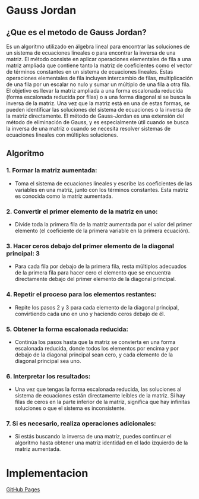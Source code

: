 # Gauss Jordan

## ¿Que es el metodo de Gauss Jordan?
  Es un algoritmo utilizado en álgebra lineal para encontrar las soluciones de un sistema de ecuaciones lineales o para encontrar la inversa de una matriz. 
  El método consiste en aplicar operaciones elementales de fila a una matriz ampliada que contiene tanto la matriz de coeficientes como el vector de términos 
  constantes en un sistema de ecuaciones lineales. Estas operaciones elementales de fila incluyen intercambio de filas, multiplicación de una fila por un escalar 
  no nulo y sumar un múltiplo de una fila a otra fila. El objetivo es llevar la matriz ampliada a una forma escalonada reducida (forma escalonada reducida por 
  filas) o a una forma diagonal si se busca la inversa de la matriz. Una vez que la matriz está en una de estas formas, se pueden identificar las soluciones del 
  sistema de ecuaciones o la inversa de la matriz directamente. El método de Gauss-Jordan es una extensión del método de eliminación de Gauss, y es especialmente 
  útil cuando se busca la inversa de una matriz o cuando se necesita resolver sistemas de ecuaciones lineales con múltiples soluciones.

## Algoritmo
 ### 1. Formar la matriz aumentada: 
 - Toma el sistema de ecuaciones lineales y escribe las coeficientes de las variables en una matriz, junto con 
  los términos constantes. Esta matriz es conocida como la matriz aumentada.

 ### 2. Convertir el primer elemento de la matriz en uno: 
 - Divide toda la primera fila de la matriz aumentada por el valor del primer elemento (el coeficiente de la 
  primera variable en la primera ecuación).

 ### 3. Hacer ceros debajo del primer elemento de la diagonal principal: 3
 - Para cada fila por debajo de la primera fila, resta múltiplos adecuados de la primera fila para hacer cero 
  el elemento que se encuentra directamente debajo 
  del primer elemento de la diagonal principal.

 ### 4. Repetir el proceso para los elementos restantes: 
 - Repite los pasos 2 y 3 para cada elemento de la diagonal principal, convirtiendo cada uno en uno y haciendo 
  ceros debajo de él.

 ### 5. Obtener la forma escalonada reducida: 
 - Continúa los pasos hasta que la matriz se convierta en una forma escalonada reducida, donde todos los elementos 
  por encima y por debajo de la diagonal principal sean cero, y cada elemento de la diagonal principal sea uno.

 ### 6. Interpretar los resultados: 
 - Una vez que tengas la forma escalonada reducida, las soluciones al sistema de ecuaciones están directamente leíbles 
  de la matriz. Si hay filas de ceros en la parte inferior de la matriz, significa que hay infinitas soluciones o que 
  el sistema es inconsistente.

 ### 7. Si es necesario, realiza operaciones adicionales: 
 - Si estás buscando la inversa de una matriz, puedes continuar el algoritmo hasta obtener una matriz identidad en el 
  lado izquierdo de la matriz aumentada.

# Implementacion
[GitHub Pages](https://docs.google.com/spreadsheets/d/13LaG-yuZGNyTcdEdCONMtDpY-dnTvp2FBTZWmA-gCLY/edit?usp=sharing)
  
